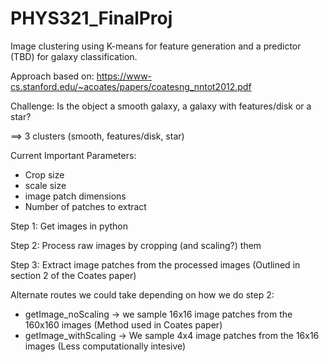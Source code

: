 # PHYS321_FinalProj

Image clustering using K-means for feature generation and a predictor (TBD) for galaxy classification. 

Approach based on:
https://www-cs.stanford.edu/~acoates/papers/coatesng_nntot2012.pdf

Challenge: Is the object a smooth galaxy, a galaxy with features/disk or a star?

==> 3 clusters (smooth, features/disk, star)

Current Important Parameters:
- Crop size 
- scale size
- image patch dimensions
- Number of patches to extract

Step 1: Get images in python 

Step 2: Process raw images by cropping (and scaling?) them

Step 3: Extract image patches from the processed images (Outlined in section 2 of the Coates paper)

  Alternate routes we could take depending on how we do step 2:
  - getImage_noScaling -> we sample 16x16 image patches from the 160x160 images (Method used in Coates paper)
  - getImage_withScaling -> We sample 4x4 image patches from the 16x16 images (Less computationally intesive)
  
  
